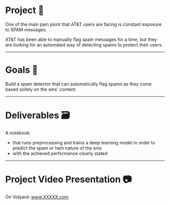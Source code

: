 #  __Project__ 🚧
One of the main pain point that AT\&T users are facing is constant exposure to SPAM messages.

AT\&T has been able to manually flag spam messages for a time, but they are looking for an automated way of detecting spams to protect their users.

----------------

# __Goals__ 🎯

Build a spam detector that can automatically flag spams as they come based sollely on the sms' content.

----------------

# __Deliverables__ 🗃

A notebook:
* that runs preprocessing and trains a deep learning model in order to predict the spam or ham nature of the sms
* with the achieved performance clearly stated

----------------

# __Project Video Presentation__ 📷

On Vidyard: www.XXXXX.com
